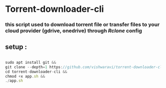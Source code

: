 # Torrent-downloader-cli

### this script used to download torrent file or transfer files to your cloud provider (gdrive, onedrive) through _Rclone_ config

## setup :
```javascript

sudo apt install git && 
git clone --depth=1 https://github.com/vishwaravi/torrent-downloader-cli.git &&
cd torrent-downloader-cli &&
chmod +x app.sh &&
./app.sh

```